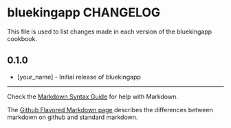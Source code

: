 bluekingapp CHANGELOG
=====================

This file is used to list changes made in each version of the bluekingapp cookbook.

0.1.0
-----
- [your_name] - Initial release of bluekingapp

- - -
Check the [Markdown Syntax Guide](http://daringfireball.net/projects/markdown/syntax) for help with Markdown.

The [Github Flavored Markdown page](http://github.github.com/github-flavored-markdown/) describes the differences between markdown on github and standard markdown.
